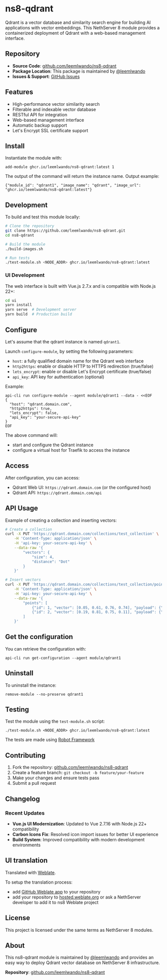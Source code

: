 # ns8-qdrant

Qdrant is a vector database and similarity search engine for building AI applications with vector embeddings. This NethServer 8 module provides a containerized deployment of Qdrant with a web-based management interface.

## Repository

- **Source Code**: [github.com/leemlwando/ns8-qdrant](https://github.com/leemlwando/ns8-qdrant)
- **Package Location**: This package is maintained by [@leemlwando](https://github.com/leemlwando)
- **Issues & Support**: [GitHub Issues](https://github.com/leemlwando/ns8-qdrant/issues)

## Features

- High-performance vector similarity search
- Filterable and indexable vector database
- RESTful API for integration
- Web-based management interface
- Automatic backup support
- Let's Encrypt SSL certificate support

## Install

Instantiate the module with:

    add-module ghcr.io/leemlwando/ns8-qdrant:latest 1

The output of the command will return the instance name.
Output example:

    {"module_id": "qdrant1", "image_name": "qdrant", "image_url": "ghcr.io/leemlwando/ns8-qdrant:latest"}

## Development

To build and test this module locally:

```bash
# Clone the repository
git clone https://github.com/leemlwando/ns8-qdrant.git
cd ns8-qdrant

# Build the module
./build-images.sh

# Run tests
./test-module.sh <NODE_ADDR> ghcr.io/leemlwando/ns8-qdrant:latest
```

### UI Development

The web interface is built with Vue.js 2.7.x and is compatible with Node.js 22+:

```bash
cd ui
yarn install
yarn serve  # Development server
yarn build  # Production build
```

## Configure

Let's assume that the qdrant instance is named `qdrant1`.

Launch `configure-module`, by setting the following parameters:
- `host`: a fully qualified domain name for the Qdrant web interface
- `http2https`: enable or disable HTTP to HTTPS redirection (true/false)
- `lets_encrypt`: enable or disable Let's Encrypt certificate (true/false)
- `api_key`: API key for authentication (optional)

Example:

```
api-cli run configure-module --agent module/qdrant1 --data - <<EOF
{
  "host": "qdrant.domain.com",
  "http2https": true,
  "lets_encrypt": false,
  "api_key": "your-secure-api-key"
}
EOF
```

The above command will:
- start and configure the Qdrant instance
- configure a virtual host for Traefik to access the instance

## Access

After configuration, you can access:
- Qdrant Web UI: `https://qdrant.domain.com` (or the configured host)
- Qdrant API: `https://qdrant.domain.com/api` 

## API Usage

Example of creating a collection and inserting vectors:

```bash
# Create a collection
curl -X PUT 'https://qdrant.domain.com/collections/test_collection' \
    -H 'Content-Type: application/json' \
    -H 'api-key: your-secure-api-key' \
    --data-raw '{
        "vectors": {
            "size": 4,
            "distance": "Dot"
        }
    }'

# Insert vectors
curl -X PUT 'https://qdrant.domain.com/collections/test_collection/points' \
    -H 'Content-Type: application/json' \
    -H 'api-key: your-secure-api-key' \
    --data-raw '{
        "points": [
            {"id": 1, "vector": [0.05, 0.61, 0.76, 0.74], "payload": {"city": "Berlin"}},
            {"id": 2, "vector": [0.19, 0.81, 0.75, 0.11], "payload": {"city": "London"}}
        ]
    }'
```

## Get the configuration

You can retrieve the configuration with:

```
api-cli run get-configuration --agent module/qdrant1
```

## Uninstall

To uninstall the instance:

    remove-module --no-preserve qdrant1

## Testing

Test the module using the `test-module.sh` script:

    ./test-module.sh <NODE_ADDR> ghcr.io/leemlwando/ns8-qdrant:latest

The tests are made using [Robot Framework](https://robotframework.org/)

## Contributing

1. Fork the repository: [github.com/leemlwando/ns8-qdrant](https://github.com/leemlwando/ns8-qdrant)
2. Create a feature branch: `git checkout -b feature/your-feature`
3. Make your changes and ensure tests pass
4. Submit a pull request

## Changelog

### Recent Updates
- **Vue.js UI Modernization**: Updated to Vue 2.7.16 with Node.js 22+ compatibility
- **Carbon Icons Fix**: Resolved icon import issues for better UI experience
- **Build System**: Improved compatibility with modern development environments

## UI translation

Translated with [Weblate](https://hosted.weblate.org/projects/ns8/).

To setup the translation process:

- add [GitHub Weblate app](https://docs.weblate.org/en/latest/admin/continuous.html#github-setup) to your repository
- add your repository to [hosted.weblate.org](https://hosted.weblate.org) or ask a NethServer developer to add it to ns8 Weblate project

## License

This project is licensed under the same terms as NethServer 8 modules.

## About

This ns8-qdrant module is maintained by [@leemlwando](https://github.com/leemlwando) and provides an easy way to deploy Qdrant vector database on NethServer 8 infrastructure.

**Repository**: [github.com/leemlwando/ns8-qdrant](https://github.com/leemlwando/ns8-qdrant)
